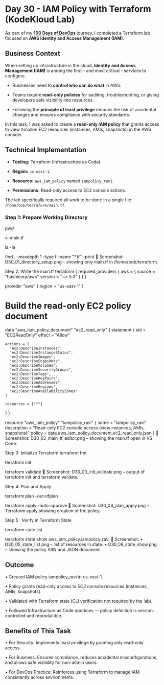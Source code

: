 # Day 30 - IAM Policy with Terraform (KodeKloud Lab)

As part of my **[100 Days of DevOps](https://github.com/folaaramide/100-days-of-devops)** journey, I completed a Terraform lab focused on **AWS Identity and Access Management (IAM)**.

## Business Context

When setting up infrastructure in the cloud, **Identity and Access Management (IAM)** is among the first - and most critical - services to configure.  

- Businesses need to **control who can do what** in AWS.  

- Teams require **read-only policies** for auditing, troubleshooting, or giving developers safe visibility into resources.  

- Following the **principle of least privilege** reduces the risk of accidental changes and ensures compliance with security standards.  

In this task, I was asked to create a **read-only IAM policy** that grants access to view Amazon EC2 resources (instances, AMIs, snapshots) in the AWS console.

## Technical Implementation

- **Tooling:** Terraform (Infrastructure as Code).  

- **Region:** `us-east-1`.  

- **Resource:** `aws_iam_policy` named `iampolicy_ravi`.  

- **Permissions:** Read-only access to EC2 console actions.  

The lab specifically required all work to be done in a single file: `/home/bob/terraform/main.tf`.

### Step 1: Prepare Working Directory
pwd

vi main.tf

ls -la

find . -maxdepth 1 -type f -name "*.tf" -print
📸 Screenshot: D30_01_directory_setup.png – showing only main.tf in /home/bob/terraform.

Step 2: Write the main.tf
terraform {
  required_providers {
    aws = {
      source  = "hashicorp/aws"
      version = "~> 5.0"
    }
  }
}

provider "aws" {
  region = "us-east-1"
}

# Build the read-only EC2 policy document
data "aws_iam_policy_document" "ec2_read_only" {
  statement {
    sid    = "EC2ReadOnly"
    effect = "Allow"

    actions = [
      "ec2:DescribeInstances",
      "ec2:DescribeInstanceStatus",
      "ec2:DescribeImages",
      "ec2:DescribeSnapshots",
      "ec2:DescribeVolumes",
      "ec2:DescribeSecurityGroups",
      "ec2:DescribeTags",
      "ec2:DescribeKeyPairs",
      "ec2:DescribeAddresses",
      "ec2:DescribeRegions",
      "ec2:DescribeAvailabilityZones"
    ]

    resources = ["*"]
  }
}

resource "aws_iam_policy" "iampolicy_ravi" {
  name        = "iampolicy_ravi"
  description = "Read-only EC2 console access (view instances, AMIs, snapshots)"
  policy      = data.aws_iam_policy_document.ec2_read_only.json
}
📸 Screenshot: D30_02_main_tf_editor.png – showing the main.tf open in VS Code.

Step 3: Initialize Terraform
terraform fmt

terraform init

terraform validate
📸 Screenshot: D30_03_init_validate.png – output of terraform init and terraform validate.

Step 4: Plan and Apply

terraform plan -out=tfplan

terraform apply -auto-approve
📸 Screenshot: D30_04_plan_apply.png – Terraform apply showing creation of the policy.

Step 5 : Verify in Terraform State

terraform state list

terraform state show aws_iam_policy.iampolicy_ravi
📸 Screenshot:
•	D30_05_state_list.png – list of resources in state.
•	D30_06_state_show.png – showing the policy ARN and JSON document.

## Outcome
•	Created IAM policy iampolicy_ravi in us-east-1.

•	Policy grants read-only access to EC2 console resources (instances, AMIs, snapshots).

•	Validated with Terraform state (CLI verification not required by the lab).

•	Followed Infrastructure as Code practices — policy definition is version-controlled and reproducible.

## Benefits of This Task
•	For Security: Implements least privilege by granting only read-only access.

•	For Business: Ensures compliance, reduces accidental misconfigurations, and allows safe visibility for non-admin users.

•	For DevOps Practice: Reinforces using Terraform to manage IAM consistently across environments.
